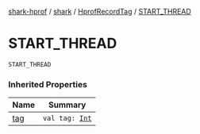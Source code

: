 [shark-hprof](../../index.md) / [shark](../index.md) / [HprofRecordTag](index.md) / [START_THREAD](./-s-t-a-r-t_-t-h-r-e-a-d.md)

# START_THREAD

`START_THREAD`

### Inherited Properties

| Name | Summary |
|---|---|
| [tag](tag.md) | `val tag: `[`Int`](https://kotlinlang.org/api/latest/jvm/stdlib/kotlin/-int/index.html) |
